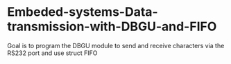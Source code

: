 # Embeded-systems-Data-transmission-with-DBGU-and-FIFO
Goal is to program the DBGU module to send and receive characters via the RS232 port and use struct FIFO
